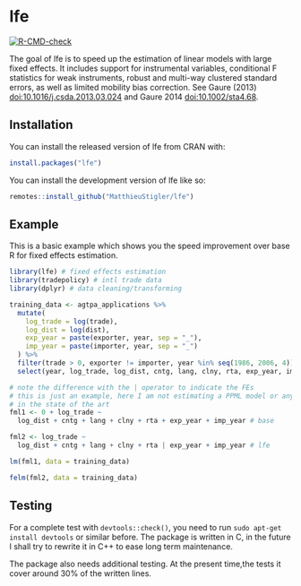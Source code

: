 
<!-- README.md is generated from README.Rmd. Please edit that file -->

# lfe

<!-- badges: start -->

[![R-CMD-check](https://github.com/pachadotdev/lfe/actions/workflows/R-CMD-check.yaml/badge.svg)](https://github.com/pachadotdev/lfe/actions/workflows/R-CMD-check.yaml)
<!-- badges: end -->

The goal of lfe is to speed up the estimation of linear models with
large fixed effects. It includes support for instrumental variables,
conditional F statistics for weak instruments, robust and multi-way
clustered standard errors, as well as limited mobility bias correction.
See Gaure (2013) <doi:10.1016/j.csda.2013.03.024> and Gaure 2014
<doi:10.1002/sta4.68>.

## Installation

You can install the released version of lfe from CRAN with:

``` r
install.packages("lfe")
```

You can install the development version of lfe like so:

``` r
remotes::install_github("MatthieuStigler/lfe")
```

## Example

This is a basic example which shows you the speed improvement over base
R for fixed effects estimation.

``` r
library(lfe) # fixed effects estimation
library(tradepolicy) # intl trade data
library(dplyr) # data cleaning/transforming

training_data <- agtpa_applications %>%
  mutate(
    log_trade = log(trade),
    log_dist = log(dist),
    exp_year = paste(exporter, year, sep = "_"),
    imp_year = paste(importer, year, sep = "_")
  ) %>%
  filter(trade > 0, exporter != importer, year %in% seq(1986, 2006, 4)) %>%
  select(year, log_trade, log_dist, cntg, lang, clny, rta, exp_year, imp_year)

# note the difference with the | operator to indicate the FEs
# this is just an example, here I am not estimating a PPML model or anything
# in the state of the art
fml1 <- 0 + log_trade ~
  log_dist + cntg + lang + clny + rta + exp_year + imp_year # base

fml2 <- log_trade ~
  log_dist + cntg + lang + clny + rta | exp_year + imp_year # lfe

lm(fml1, data = training_data)

felm(fml2, data = training_data)
```

## Testing

For a complete test with `devtools::check()`, you need to run `sudo
apt-get install devtools` or similar before. The package is written in
C, in the future I shall try to rewrite it in C++ to ease long term
maintenance.

The package also needs additional testing. At the present time,the tests
it cover around 30% of the written lines.
